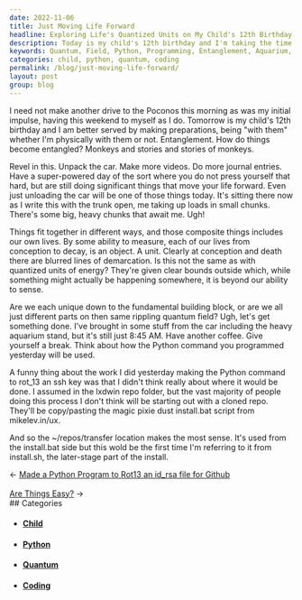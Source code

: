 ```yaml
---
date: 2022-11-06
title: Just Moving Life Forward
headline: Exploring Life's Quantized Units on My Child's 12th Birthday
description: Today is my child's 12th birthday and I'm taking the time to prepare for it. Unloading the car, I'm reflecting on the entanglement of things and how our lives are like quantized units of energy. Are we unique or part of the same rippling quantum field? I'm also reflecting on the Python command I programmed yesterday and its potential future uses. Join me as I explore these thoughts and prepare for a special day.
keywords: Quantum, Field, Python, Programming, Entanglement, Aquarium, Stand, Child, Birthday, Preparation, Reflection
categories: child, python, quantum, coding
permalink: /blog/just-moving-life-forward/
layout: post
group: blog
---
```



I need not make another drive to the Poconos this morning as was my initial
impulse, having this weekend to myself as I do. Tomorrow is my child's 12th
birthday and I am better served by making preparations, being "with them"
whether I'm physically with them or not. Entanglement. How do things become
entangled? Monkeys and stories and stories of monkeys.

Revel in this. Unpack the car. Make more videos. Do more journal entries. Have
a super-powered day of the sort where you do not press yourself that hard, but
are still doing significant things that move your life forward. Even just
unloading the car will be one of those things today. It's sitting there now as
I write this with the trunk open, me taking up loads in small chunks. There's
some big, heavy chunks that await me. Ugh!

Things fit together in different ways, and those composite things includes our
own lives. By some ability to measure, each of our lives from conception to
decay, is an object. A unit. Clearly at conception and death there are blurred
lines of demarcation. Is this not the same as with quantized units of energy?
They're given clear bounds outside which, while something might actually be
happening somewhere, it is beyond our ability to sense.

Are we each unique down to the fundamental building block, or are we all just
different parts on then same rippling quantum field? Ugh, let's get something
done. I've brought in some stuff from the car including the heavy aquarium
stand, but it's still just 8:45 AM. Have another coffee. Give yourself a break.
Think about how the Python command you programmed yesterday will be
used.

A funny thing about the work I did yesterday making the Python command to
rot_13 an ssh key was that I didn't think really about where it would be done.
I assumed in the lxdwin repo folder, but the vast majority of people doing this
process I don't think will be starting out with a cloned repo. They'll be
copy/pasting the magic pixie dust install.bat script from mikelev.in/ux.

And so the ~/repos/transfer location makes the most sense. It's used from the
install.bat side but this wold be the first time I'm referring to it from
install.sh, the later-stage part of the install.


<div class="arrow-links"><div class="post-nav-prev"><span class="arrow">&larr;&nbsp;</span><a href="/blog/made-a-python-program-to-rot13-an-id-rsa-file-for-github/">Made a Python Program to Rot13 an id_rsa file for Github</a></div> &nbsp; <div class="post-nav-next"><a href="/blog/are-things-easy/">Are Things Easy?</a><span class="arrow">&nbsp;&rarr;</span></div></div>
## Categories

<ul>
<li><h4><a href='/child/'>Child</a></h4></li>
<li><h4><a href='/python/'>Python</a></h4></li>
<li><h4><a href='/quantum/'>Quantum</a></h4></li>
<li><h4><a href='/coding/'>Coding</a></h4></li></ul>
